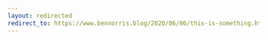 ```yaml
---
layout: redirected
redirect_to: https://www.bennorris.blog/2020/06/06/this-is-something.html
---
```

